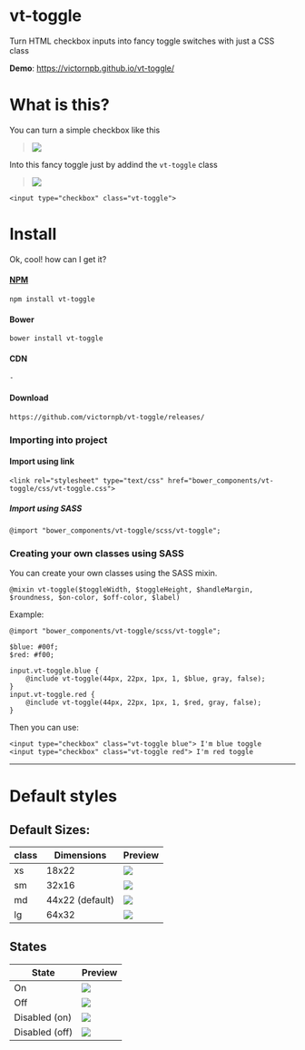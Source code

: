 # vt-toggle
Turn HTML checkbox inputs into fancy toggle switches with just a CSS class


**Demo**: https://victornpb.github.io/vt-toggle/


# What is this?

You can turn a simple checkbox like this

> <img src="http://i.imgur.com/X64C7Ab.png">

Into this fancy toggle just by addind the `vt-toggle` class
  
> <img src="http://i.imgur.com/ZlP9PV7.png"> 


    <input type="checkbox" class="vt-toggle">
   

# Install

Ok, cool! how can I get it?

#### [NPM](https://www.npmjs.com/package/vt-toggle) 

    npm install vt-toggle

#### Bower

    bower install vt-toggle
    
#### CDN

    -
    
#### Download

    https://github.com/victornpb/vt-toggle/releases/
### Importing into project

#### Import using link

    <link rel="stylesheet" type="text/css" href="bower_components/vt-toggle/css/vt-toggle.css">
    
##### Import using SASS
    
    @import "bower_components/vt-toggle/scss/vt-toggle";
    

### Creating your own classes using SASS

You can create your own classes using the SASS mixin.

    @mixin vt-toggle($toggleWidth, $toggleHeight, $handleMargin, $roundness, $on-color, $off-color, $label)

Example:

    @import "bower_components/vt-toggle/scss/vt-toggle";

    $blue: #00f;
    $red: #f00;

    input.vt-toggle.blue {
        @include vt-toggle(44px, 22px, 1px, 1, $blue, gray, false);
    }
    input.vt-toggle.red {
        @include vt-toggle(44px, 22px, 1px, 1, $red, gray, false);
    }

Then you can use:
   
    <input type="checkbox" class="vt-toggle blue"> I'm blue toggle
    <input type="checkbox" class="vt-toggle red"> I'm red toggle
        
----

# Default styles

## Default Sizes:

| class | Dimensions      | Preview                                    |
|-------|-----------------|--------------------------------------------|
| xs    | 18x22           | <img src="http://i.imgur.com/sj72uAN.png"> |
| sm    | 32x16           | <img src="http://i.imgur.com/K5qZgg7.png"> |
| md    | 44x22 (default) | <img src="http://i.imgur.com/ofj7u7E.png"> |
| lg    | 64x32           | <img src="http://i.imgur.com/PKHziIP.png"> |

## States

| State          | Preview                                    |
|----------------|--------------------------------------------|
| On             | <img src="http://i.imgur.com/ofj7u7E.png"> |
| Off            | <img src="http://i.imgur.com/fMIYHt9.png"> |
| Disabled (on)  | <img src="http://i.imgur.com/82rzSlS.png"> |
| Disabled (off) | <img src="http://i.imgur.com/jXcJQql.png"> |
